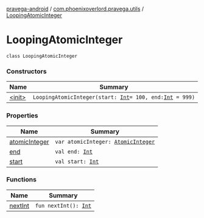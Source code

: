 [pravega-android](../../index.md) / [com.phoenixoverlord.pravega.utils](../index.md) / [LoopingAtomicInteger](./index.md)

# LoopingAtomicInteger

`class LoopingAtomicInteger`

### Constructors

| Name | Summary |
|---|---|
| [&lt;init&gt;](-init-.md) | `LoopingAtomicInteger(start: `[`Int`](https://kotlinlang.org/api/latest/jvm/stdlib/kotlin/-int/index.html)` = 100, end: `[`Int`](https://kotlinlang.org/api/latest/jvm/stdlib/kotlin/-int/index.html)` = 999)` |

### Properties

| Name | Summary |
|---|---|
| [atomicInteger](atomic-integer.md) | `var atomicInteger: `[`AtomicInteger`](https://docs.oracle.com/javase/6/docs/api/java/util/concurrent/atomic/AtomicInteger.html) |
| [end](end.md) | `val end: `[`Int`](https://kotlinlang.org/api/latest/jvm/stdlib/kotlin/-int/index.html) |
| [start](start.md) | `val start: `[`Int`](https://kotlinlang.org/api/latest/jvm/stdlib/kotlin/-int/index.html) |

### Functions

| Name | Summary |
|---|---|
| [nextInt](next-int.md) | `fun nextInt(): `[`Int`](https://kotlinlang.org/api/latest/jvm/stdlib/kotlin/-int/index.html) |
